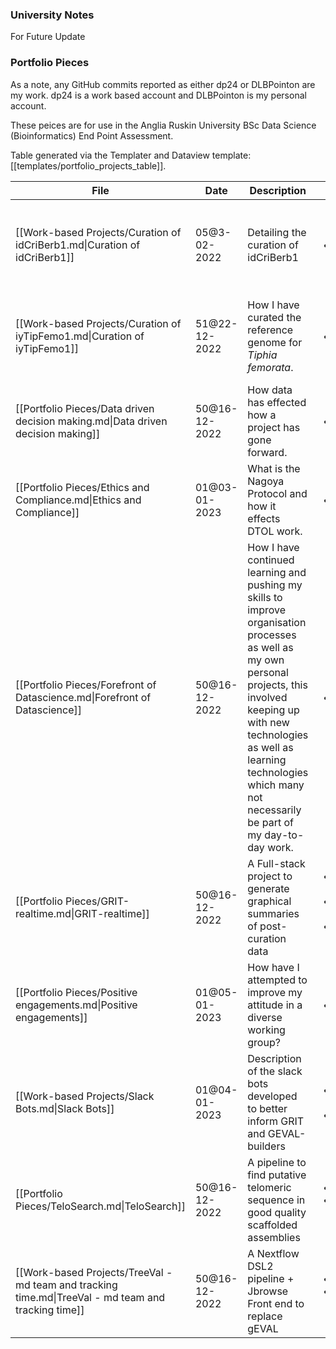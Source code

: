 ### University Notes
For Future Update

### Portfolio Pieces
As a note, any GitHub commits reported as either dp24 or DLBPointon are my work. dp24 is a work based account and DLBPointon is my personal account.

These peices are for use in the Anglia Ruskin University BSc Data Science (Bioinformatics) End Point Assessment.

Table generated via the Templater and Dataview template: [[templates/portfolio_projects_table]].

| File                                                                                                | Date          | Description                                                                                                                                                                                                                                                          | Type                                                                                         | KSBs                       |
| --------------------------------------------------------------------------------------------------- | ------------- | -------------------------------------------------------------------------------------------------------------------------------------------------------------------------------------------------------------------------------------------------------------------- | -------------------------------------------------------------------------------------------- | -------------------------- |
| [[Work-based Projects/Curation of idCriBerb1.md\|Curation of idCriBerb1]]                           | 05@3-02-2022  | Detailing the curation of idCriBerb1                                                                                                                                                                                                                                 | <ul><li>Curation</li></ul>                                                                   | K5-5, K3-3, S6, S7, B3     |
| [[Work-based Projects/Curation of iyTipFemo1.md\|Curation of iyTipFemo1]]                           | 51@22-12-2022 | How I have curated the reference genome for _Tiphia femorata_.                                                                                                                                                                                                       | <ul><li>Curation</li></ul>                                                                   | K5-5, K3-3, S6, S7, B3     |
| [[Portfolio Pieces/Data driven decision making.md\|Data driven decision making]]                    | 50@16-12-2022 | How data has effected how a project has gone forward.                                                                                                                                                                                                                | <ul><li>Learning</li></ul>                                                                   | K3-3                       |
| [[Portfolio Pieces/Ethics and Compliance.md\|Ethics and Compliance]]                                | 01@03-01-2023 | What is the Nagoya Protocol and how it effects DTOL work.                                                                                                                                                                                                            | <ul><li>Learning</li></ul>                                                                   | K2, B4                     |
| [[Portfolio Pieces/Forefront of Datascience.md\|Forefront of Datascience]]                          | 50@16-12-2022 | How I have continued learning and pushing my skills to improve organisation processes as well as my own personal projects, this involved keeping up with new technologies as well as learning technologies which many not necessarily be part of my day-to-day work. | <ul><li>Learning</li></ul>                                                                   | B1                         |
| [[Portfolio Pieces/GRIT-realtime.md\|GRIT-realtime]]                                                | 50@16-12-2022 | A Full-stack project to generate graphical summaries of post-curation data                                                                                                                                                                                           | <ul><li>Full-stack Project</li><li>Database-PostreSQL</li><li>Software Development</li></ul> | K5-3, S6, B1, K3-3, B1, B6 |
| [[Portfolio Pieces/Positive engagements.md\|Positive engagements]]                                  | 01@05-01-2023 | How have I attempted to improve my attitude in a diverse working group?                                                                                                                                                                                              | <ul><li>Learning</li></ul>                                                                   | B2                         |
| [[Work-based Projects/Slack Bots.md\|Slack Bots]]                                                   | 01@04-01-2023 | Description of the slack bots developed to better inform GRIT and GEVAL-builders                                                                                                                                                                                     | <ul><li>Software Development</li><li>Bot</li></ul>                                           | B1                         |
| [[Portfolio Pieces/TeloSearch.md\|TeloSearch]]                                                      | 50@16-12-2022 | A pipeline to find putative telomeric sequence in good quality scaffolded assemblies                                                                                                                                                                                 | <ul><li>Pipeline</li><li>Software Development</li></ul>                                      | S6, S7, B1, B3, B4         |
| [[Work-based Projects/TreeVal - md team and tracking time.md\|TreeVal - md team and tracking time]] | 50@16-12-2022 | A Nextflow DSL2 pipeline + Jbrowse Front end to replace gEVAL                                                                                                                                                                                                        | <ul><li>Pipeline</li><li>Software Development</li></ul>                                      | S6, S7, B1, B2, B3, B4, B6 |







